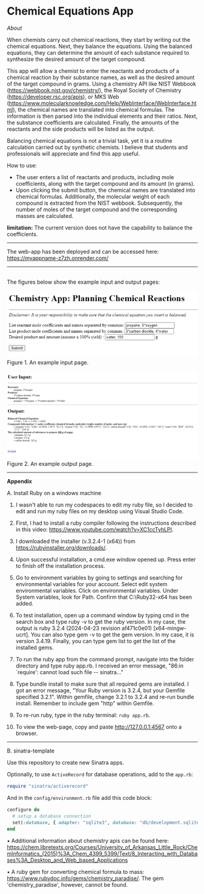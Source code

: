 <h1> Chemical Equations App</h1>

<i>About</i>

<p> 
When chemists carry out chemical reactions, they start by writing out the chemical equations. Next, they balance the equations. Using the balanced equations, they can determine the amount of each substance required to synthesize the desired amount of the target compound.

This app will allow a chemist to enter the reactants and products of a chemical reaction by their substance names, as well as the desired amount of the target compound in grams. Using a chemistry API like NIST Webbook (https://webbook.nist.gov/chemistry/), the Royal Society of Chemistry (https://developer.rsc.org/apis), or MKS Web (https://www.molecularknowledge.com/Help/WebInterface/WebInterface.html), the chemical names are translated into chemical formulas. The information is then parsed into the individual elements and their ratios. Next, the substance coefficients are calculated. Finally, the amounts of the reactants and the side products will be listed as the output. 

Balancing chemical equations is not a trivial task, yet it is a routine calculation carried out by synthetic chemists. I believe that students and professionals will appreciate and find this app useful.

How to use:
- The user enters a list of reactants and products, including mole coefficients, along with the target compound and its amount (in grams). 
- Upon clicking the submit button, the chemical names are translated into chemical formulas. Additionally, the molecular weight of each compound is extracted from the NIST webbook. Subsequently, the number of moles of the target compound and the corresponding masses are calculated.

<b>limitation:</b> The current version does not have the capability to balance the coefficients.
<hr>
The web-app has been deployed and can be accessed here: <a href="https://myappname-z7zh.onrender.com/"> https://myappname-z7zh.onrender.com/ </a>
<hr>
  
<br>
The figures below show the example input and output pages:
<br>
<br>
<img src="example_input_page.png">
<br>
Figure 1. An example input page.
<br>
<br>
<img src="example_output_page.png">
<br>
Figure 2. An example output page. 
<br>
<hr>

<b>Appendix </b>

A. Install Ruby on a windows machine

1. I wasn't able to run my codespaces to edit my ruby file, so I decided to edit and run my ruby files on my desktop using Visual Studio Code.

2. First, I had to install a ruby compiler following the instructions described in this video: https://www.youtube.com/watch?v=XC1ccTyhLPI.

3. I downloaded the installer (v.3.2.4-1 (x64)) from https://rubyinstaller.org/downloads/.

4. Upon successful installation, a cmd.exe window opened up. Press enter to finish off the installation process.

5. Go to environment variables by going to settings and searching for environmental variables for your account. Select edit system environmental variables. Click on environmental variables. Under System variables, look for Path. Confirm that C:\Ruby32-x64 has been added.

6. To test installation, open up a command window by typing cmd in the search box and type ruby -v to get the ruby version. In my case, the output is ruby 3.2.4 (2024-04-23 revision af471c0e01) [x64-mingw-ucrt]. You can also type gem -v to get the gem version. In my case, it is version 3.4.19. Finally, you can type gem list to get the list of the installed gems. 

7. To run the ruby app from the command prompt, navigate into the folder directory and type ruby app.rb. I received an error message, "86:in `require': cannot load such file -- sinatra..."

8. Type bundle install to make sure that all required gems are installed. I got an error message, "Your Ruby version is 3.2.4, but your Gemfile specified 3.2.1". Within gemfile, change 3.2.1 to 3.2.4 and re-run bundle install. Remember to include gem "http" within Gemfile.

9. To re-run ruby, type in the ruby terminal: `ruby app.rb`.

10. To view the web-page, copy and paste http://127.0.0.1:4567 onto a browser.

<hr>

B. sinatra-template

Use this repository to create new Sinatra apps. 

Optionally, to use `ActiveRecord` for database operations, add to the `app.rb`:

```ruby
require "sinatra/activerecord"
```

And in the `config/environment.rb` file add this code block:

```ruby
configure do
  # setup a database connection
  set(:database, { adapter: "sqlite3", database: "db/development.sqlite3" })
end
```

• Additional information about chemistry apis can be found here: https://chem.libretexts.org/Courses/University_of_Arkansas_Little_Rock/ChemInformatics_(2015)%3A_Chem_4399_5399/Text/8_Interacting_with_Databases%3A_Desktop_and_Web_based_Applications

• A ruby gem for converting chemical formula to mass: https://www.rubydoc.info/gems/chemistry_paradise/. The gem 'chemistry_paradise', however, cannot be found.
